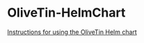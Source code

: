 # OliveTin-HelmChart

[Instructions for using the OliveTin Helm chart](https://www.olivetin.app/_installation_on_kubernetes_with_helm.html)
